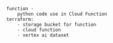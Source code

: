     function - 
        python code use in Cloud Function
    terraform:
        - storage bucket for function
        - cloud function 
        - vertex ai dataset
